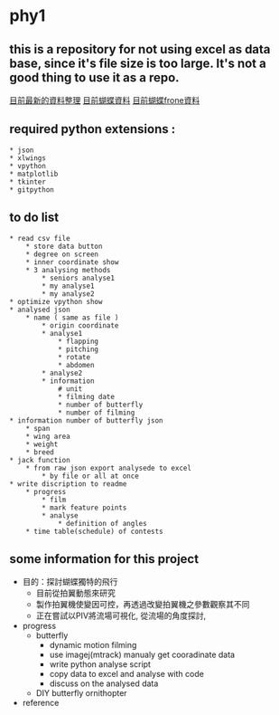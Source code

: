 # phy1
## this is a repository for not using excel as data base, since it's file size is too large. It's not a good thing to use it as a repo.
[目前最新的資料整理](https://docs.google.com/spreadsheets/d/1CANEBRG2YRJyrXlpOOC52pnUBJTdqH6G90x_D38qdVU/edit?usp=sharing)
[目前蝴蝶資料](https://docs.google.com/spreadsheets/d/1zfbFTa0ONDA5KLNcvF6RCnSnSxjnCh9jZJ9CPZcXeJA/edit?usp=sharing)
[目前蝴蝶frone資料](https://docs.google.com/spreadsheets/d/1cpXIM-xyUM_NZUEXTr3m5iaQ-iiMJKjRhuRAytge0l8/edit?usp=sharing)

## required python extensions :
	* json
	* xlwings
	* vpython
	* matplotlib
	* tkinter
	* gitpython

## to do list 
	* read csv file 
		* store data button
		* degree on screen
		* inner coordinate show 
		* 3 analysing methods
			* seniors analyse1
			* my analyse1
			* my analyse2
	* optimize vpython show
	* analysed json
		* name ( same as file )
			* origin coordinate
			* analyse1
				* flapping
				* pitching
				* rotate
				* abdomen
			* analyse2
			* information
				# unit
				* filming date 
				* number of butterfly
				* number of filming
	* information number of butterfly json
		* span
		* wing area
		* weight
		* breed
	* jack function
		* from raw json export analysede to excel
			* by file or all at once
	* write discription to readme
		* progress
			* film
			* mark feature points
			* analyse
				* definition of angles
		* time table(schedule) of contests
## some information for this project
* 目的：探討蝴蝶獨特的飛行
	* 目前從拍翼動態來研究
	* 製作拍翼機使變因可控，再透過改變拍翼機之參數觀察其不同
	* 正在嘗試以PIV將流場可視化, 從流場的角度探討,
* progress
	* butterfly
		* dynamic motion filming
		* use imagej(mtrack) manualy get cooradinate data
		* write python analyse script
		* copy data to excel and analyse with code
		* discuss on the analysed data
	* DIY butterfly ornithopter
* reference

